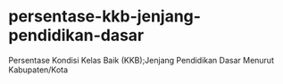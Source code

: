 # persentase-kkb-jenjang-pendidikan-dasar
Persentase Kondisi Kelas Baik (KKB);Jenjang Pendidikan Dasar Menurut Kabupaten/Kota
